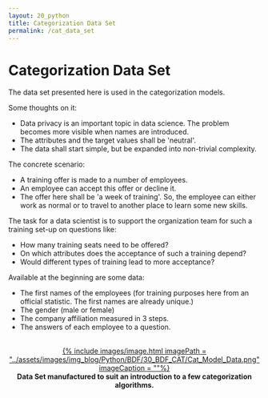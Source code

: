 ```yaml
---
layout: 20_python
title: Categorization Data Set
permalink: /cat_data_set
---
```



# Categorization Data Set

The data set presented here is used in the categorization models.

Some thoughts on it:
- Data privacy is an important topic in data science. The problem becomes more visible when names are introduced.
- The attributes and the target values shall be 'neutral'. 
- The data shall start simple, but be expanded into non-trivial complexity.

The concrete scenario:
- A training offer is made to a number of employees.
- An employee can accept this offer or decline it. 
- The offer here shall be 'a week of training'. So, the employee can either work as normal or to travel to another place to learn some new skills.

The task for a data scientist is to support the organization team for such a training set-up on questions like:
- How many training seats need to be offered?
- On which attributes does the acceptance of such a training depend?
- Would different types of training lead to more acceptance?

Available at the beginning are some data:
- The first names of the employees (for training purposes here from an official statistic. The first names are already unique.)
- The gender (male or female)
- The company affiliation measured in 3 steps.
- The answers of each employee to a question. 


<br>
<center>
<a href="time_series_tooltip">
{% include images/image.html imagePath = "../assets/images/img_blog/Python/BDF/30_BDF_CAT/Cat_Model_Data.png" imageCaption =  ""%}
</a>
<br><b>
Data Set manufactured to suit an introduction to a few categorization algorithms.
</b><br>
</center>
<br>




